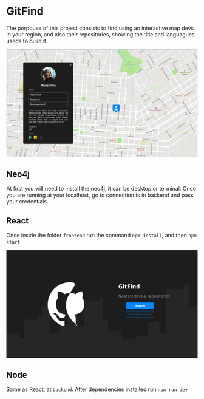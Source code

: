 # GitFind
The porpouse of this project consists to find using an interactive map devs in your region, and also their repositories, showing the title and languagues useds to build it.

<img src="/img/map.png" width="800" >

## Neo4j
At first you will need to install the neo4j, it can be desktop or terminal. Once you are running at your localhost, go to connection.ts in backend and pass your credentials.

## React
Once inside the folder ```frontend``` run the command ```npm install```, and then ```npm start```

<img src="/img/home.png" width="800" >

## Node
Same as React, at ```backend```. After dependencies installed run ```npm run dev```
